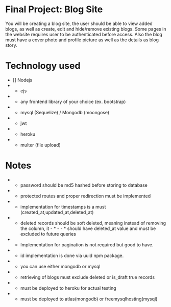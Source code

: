# Final Project: Blog Site

You will be creating a blog site, the user should be able to view added blogs, as well as create, edit and hide/remove existing blogs. Some pages in the website requires user to be authenticated before access. Also the blog must have a cover photo and profile picture as well as the details as blog story.

# Technology used

- [] Nodejs
- * ejs
- * any frontend library of your choice (ex. bootstrap)
- * mysql (Sequelize) / Mongodb (moongose)
- * jwt
- * heroku
- * multer (file upload)

# Notes

- * password should be md5 hashed before storing to database
- * protected routes and proper redirection must be implemented
- * implementation for timestamps is a must (created_at,updated_at,deleted_at)
- * deleted records should be soft deleted, meaning instead of removing the column, it - * - - * should have deleted_at value and must be excluded to future queries
- * Implementation for pagination is not required but good to have.
- * id implementation is done via uuid npm package.
- * you can use either mongodb or mysql
- * retrieving of blogs must exclude deleted or is_draft true records
- * must be deployed to heroku for actual testing
- * must be deployed to atlas(mongodb) or freemysqlhosting(mysql)